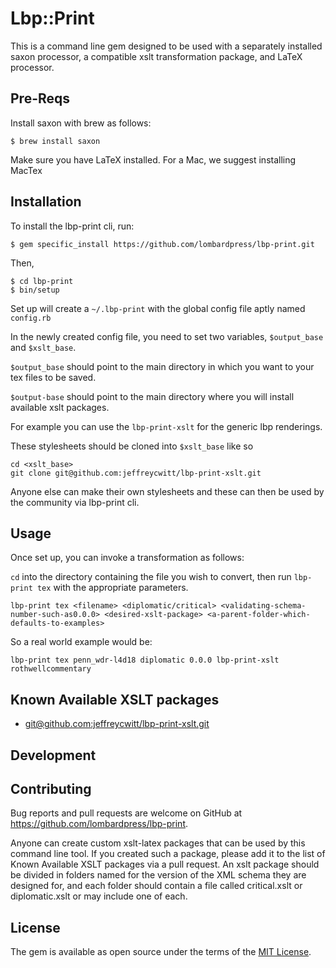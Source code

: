 # Lbp::Print

This is a command line gem designed to be used with a separately installed saxon processor, a compatible xslt transformation package, and LaTeX processor.

## Pre-Reqs

Install saxon with brew as follows:

    $ brew install saxon

Make sure you have LaTeX installed. For a Mac, we suggest installing MacTex

## Installation

To install the lbp-print cli, run:

    $ gem specific_install https://github.com/lombardpress/lbp-print.git 

Then, 

    $ cd lbp-print
    $ bin/setup

Set up will create a `~/.lbp-print` with the global config file aptly named `config.rb`

In the newly created config file, you need to set two variables, `$output_base` and `$xslt_base`.

`$output_base` should point to the main directory in which you want to your tex files to be saved.

`$output-base` should point to the main directory where you will install available xslt packages.

For example you can use the `lbp-print-xslt` for the generic lbp renderings.

These stylesheets should be cloned into `$xslt_base` like so

    cd <xslt_base>
    git clone git@github.com:jeffreycwitt/lbp-print-xslt.git

Anyone else can make their own stylesheets and these can then be used by the community via lbp-print cli.

## Usage

Once set up, you can invoke a transformation as follows:

`cd` into the directory containing the file you wish to convert, then run `lbp-print tex` with the appropriate parameters.

    lbp-print tex <filename> <diplomatic/critical> <validating-schema-number-such-as0.0.0> <desired-xslt-package> <a-parent-folder-which-defaults-to-examples>

So a real world example would be: 

    lbp-print tex penn_wdr-l4d18 diplomatic 0.0.0 lbp-print-xslt rothwellcommentary

## Known Available XSLT packages

* [git@github.com:jeffreycwitt/lbp-print-xslt.git](git@github.com:jeffreycwitt/lbp-print-xslt.git)

## Development

## Contributing

Bug reports and pull requests are welcome on GitHub at https://github.com/lombardpress/lbp-print.

Anyone can create custom xslt-latex packages that can be used by this command line tool. If you created such a package, please add it to the list of Known Available XSLT packages via a pull request. An xslt package should be divided in folders named for the version of the XML schema they are designed for, and each folder should contain a file called critical.xslt or diplomatic.xslt or may include one of each.

## License

The gem is available as open source under the terms of the [MIT License](http://opensource.org/licenses/MIT).

